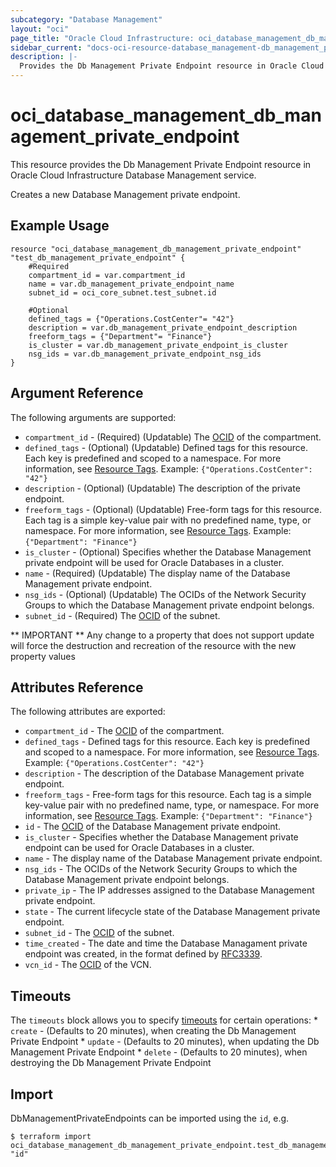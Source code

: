 ```yaml
---
subcategory: "Database Management"
layout: "oci"
page_title: "Oracle Cloud Infrastructure: oci_database_management_db_management_private_endpoint"
sidebar_current: "docs-oci-resource-database_management-db_management_private_endpoint"
description: |-
  Provides the Db Management Private Endpoint resource in Oracle Cloud Infrastructure Database Management service
---
```


# oci_database_management_db_management_private_endpoint
This resource provides the Db Management Private Endpoint resource in Oracle Cloud Infrastructure Database Management service.

Creates a new Database Management private endpoint.


## Example Usage

```hcl
resource "oci_database_management_db_management_private_endpoint" "test_db_management_private_endpoint" {
	#Required
	compartment_id = var.compartment_id
	name = var.db_management_private_endpoint_name
	subnet_id = oci_core_subnet.test_subnet.id

	#Optional
	defined_tags = {"Operations.CostCenter"= "42"}
	description = var.db_management_private_endpoint_description
	freeform_tags = {"Department"= "Finance"}
	is_cluster = var.db_management_private_endpoint_is_cluster
	nsg_ids = var.db_management_private_endpoint_nsg_ids
}
```

## Argument Reference

The following arguments are supported:

* `compartment_id` - (Required) (Updatable) The [OCID](https://docs.cloud.oracle.com/iaas/Content/General/Concepts/identifiers.htm) of the compartment.
* `defined_tags` - (Optional) (Updatable) Defined tags for this resource. Each key is predefined and scoped to a namespace. For more information, see [Resource Tags](https://docs.cloud.oracle.com/iaas/Content/General/Concepts/resourcetags.htm). Example: `{"Operations.CostCenter": "42"}` 
* `description` - (Optional) (Updatable) The description of the private endpoint.
* `freeform_tags` - (Optional) (Updatable) Free-form tags for this resource. Each tag is a simple key-value pair with no predefined name, type, or namespace. For more information, see [Resource Tags](https://docs.cloud.oracle.com/iaas/Content/General/Concepts/resourcetags.htm). Example: `{"Department": "Finance"}` 
* `is_cluster` - (Optional) Specifies whether the Database Management private endpoint will be used for Oracle Databases in a cluster.
* `name` - (Required) (Updatable) The display name of the Database Management private endpoint.
* `nsg_ids` - (Optional) (Updatable) The OCIDs of the Network Security Groups to which the Database Management private endpoint belongs. 
* `subnet_id` - (Required) The [OCID](https://docs.cloud.oracle.com/iaas/Content/General/Concepts/identifiers.htm) of the subnet.


** IMPORTANT **
Any change to a property that does not support update will force the destruction and recreation of the resource with the new property values

## Attributes Reference

The following attributes are exported:

* `compartment_id` - The [OCID](https://docs.cloud.oracle.com/iaas/Content/General/Concepts/identifiers.htm) of the compartment.
* `defined_tags` - Defined tags for this resource. Each key is predefined and scoped to a namespace. For more information, see [Resource Tags](https://docs.cloud.oracle.com/iaas/Content/General/Concepts/resourcetags.htm). Example: `{"Operations.CostCenter": "42"}` 
* `description` - The description of the Database Management private endpoint.
* `freeform_tags` - Free-form tags for this resource. Each tag is a simple key-value pair with no predefined name, type, or namespace. For more information, see [Resource Tags](https://docs.cloud.oracle.com/iaas/Content/General/Concepts/resourcetags.htm). Example: `{"Department": "Finance"}` 
* `id` - The [OCID](https://docs.cloud.oracle.com/iaas/Content/General/Concepts/identifiers.htm) of the Database Management private endpoint.
* `is_cluster` - Specifies whether the Database Management private endpoint can be used for Oracle Databases in a cluster.
* `name` - The display name of the Database Management private endpoint.
* `nsg_ids` - The OCIDs of the Network Security Groups to which the Database Management private endpoint belongs. 
* `private_ip` - The IP addresses assigned to the Database Management private endpoint. 
* `state` - The current lifecycle state of the Database Management private endpoint.
* `subnet_id` - The [OCID](https://docs.cloud.oracle.com/iaas/Content/General/Concepts/identifiers.htm) of the subnet.
* `time_created` - The date and time the Database Managament private endpoint was created, in the format defined by [RFC3339](https://tools.ietf.org/html/rfc3339).
* `vcn_id` - The [OCID](https://docs.cloud.oracle.com/iaas/Content/General/Concepts/identifiers.htm) of the VCN.

## Timeouts

The `timeouts` block allows you to specify [timeouts](https://registry.terraform.io/providers/oracle/oci/latest/docs/guides/changing_timeouts) for certain operations:
	* `create` - (Defaults to 20 minutes), when creating the Db Management Private Endpoint
	* `update` - (Defaults to 20 minutes), when updating the Db Management Private Endpoint
	* `delete` - (Defaults to 20 minutes), when destroying the Db Management Private Endpoint


## Import

DbManagementPrivateEndpoints can be imported using the `id`, e.g.

```
$ terraform import oci_database_management_db_management_private_endpoint.test_db_management_private_endpoint "id"
```

